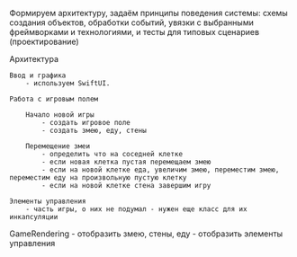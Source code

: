 Формируем архитектуру, задаём принципы поведения системы: 
    схемы создания объектов, 
    обработки событий, 
    увязки с выбранными фреймворками и технологиями, 
    и тесты для типовых сценариев (проектирование)


Архитектура 
    
    Ввод и графика 
        - используем SwiftUI.

    Работа с игровым полем

        Начало новой игры
            - создать игровое поле
            - создать змею, еду, стены

        Перемещение змеи
            - определить что на соседней клетке
            - если новая клетка пустая перемещаем змею
            - если на новой клетке еда, увеличим змею, переместим змею, переместим еду на произвольную пустую клетку
            - если на новой клетке стена завершим игру

    Элементы управления
        - часть игры, о них не подумал - нужен еще класс для их инкапсуляции   


GameRendering
    - отобразить змею, стены, еду
    - отобразить элементы управления

